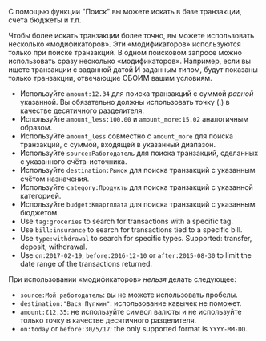 С помощью функции "Поиск" вы можете искать в базе транзакции, счета бюджеты и т.п.

Чтобы более искать транзакции более точно, вы можете использовать несколько «модификаторов». Эти «модификаторов» используются только при поиске транзакций. В одном поисковом запросе можно использовать сразу несколько «модификаторов». Например, если вы ищете транзакции с заданной датой И заданным типом, будут показаны только транзакции, отвечающие ОБОИМ вашим условиям.

* Используйте `amount:12.34` для поиска транзакций с суммой *равной* указанной. Вы обязательно должны использовать точку (.) в качестве десятичного разделителя.
* Используйте `amount_less:100.00` и `amount_more:15.02` аналогичным образом.
* Используйте `amount_less` совместно с `amount_more` для поиска транзакций, с суммой, входящей в указанный диапазон.
* Используйте `source:Работодатель` для поиска транзакций, сделанных с указанного счёта-источника.
* Используйте `destination:Рынок` для поиска транзакций с указанным счётом назначения.
* Используйте `category:Продукты` для поиска транзакций с указанной категорией.
* Используйте `budget:Квартплата` для поиска транзакций с указанным бюджетом.
* Use `tag:groceries` to search for transactions with a specific tag.
* Use `bill:insurance` to search for transactions tied to a specific bill.
* Use `type:withdrawal` to search for specific types. Supported: transfer, deposit, withdrawal.
* Use `on:2017-02-19`, `before:2016-12-10` or `after:2015-08-30` to limit the date range of the transactions returned.

При использовании «модификаторов» *нельзя* делать следующее:

* `source:Мой работодатель`: вы не можете использовать пробелы.
* `destination:"Вася Пупкин"`: использование кавычек не поможет.
* `amount:€12,35`: не используйте символ валюты и не используйте только точку в качестве десятичного разделителя.
* `on:today` or `before:30/5/17`: the only supported format is `YYYY-MM-DD`.